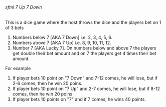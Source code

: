 ###### sfml 7 Up 7 Down

This is a dice game where the host throws the dice and the players bet on 1 of 3 bets
1. Numbers below 7 [AKA 7 Down] i.e. 2, 3, 4, 5, 6.
2. Numbers above 7 [AKA 7 Up] i.e. 8, 9, 10, 11, 12.
3. Number 7 [AKA Lucky 7].
On numbers below and above 7 the players get double their bet amount and on 7 the players get 4 times their bet amount. 

For example 
1. If player bets 10 point on "7 Down" and 7-12 comes, he will lose, but if 2-6 comes, then he win 20 poins.
2. If player bets 10 point on "7 Up" and 2-7 comes, he will lose, but if 8-12 comes, then he win 20 poins
3. If player bets 10 points on "7" and if 7 comes, he wins 40 points. 